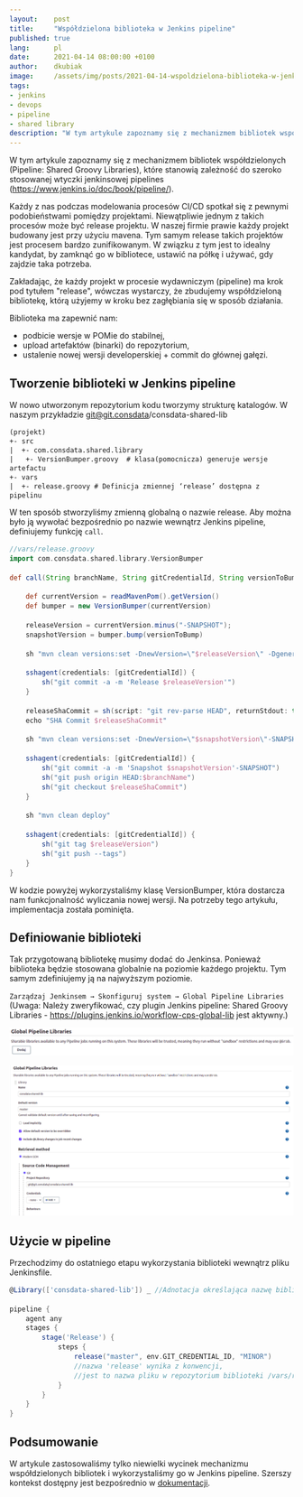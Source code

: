 ```yaml
---
layout:    post
title:     "Współdzielona biblioteka w Jenkins pipeline"
published: true
lang:      pl
date:      2021-04-14 08:00:00 +0100
author:    dkubiak
image:     /assets/img/posts/2021-04-14-wspoldzielona-biblioteka-w-jenkins-pipeline/thumbnail.webp
tags:
- jenkins
- devops
- pipeline
- shared library
description: "W tym artykule zapoznamy się z mechanizmem bibliotek współdzielonych (Pipeline: Shared Groovy Libraries), które stanowią zależność do szeroko stosowanej wtyczki jenkins pipeline"
---
```

W tym artykule zapoznamy się z mechanizmem bibliotek współdzielonych (Pipeline: Shared Groovy Libraries), które stanowią
zależność do szeroko stosowanej wtyczki jenkinsowej pipelines (https://www.jenkins.io/doc/book/pipeline/).

Każdy z nas podczas modelowania procesów CI/CD spotkał się z pewnymi podobieństwami pomiędzy projektami. Niewątpliwie
jednym z takich procesów może być release projektu. W naszej firmie prawie każdy projekt budowany jest przy użyciu
mavena. Tym samym release takich projektów jest procesem bardzo zunifikowanym. W związku z tym jest to idealny
kandydat, by zamknąć go w bibliotece, ustawić na półkę i używać, gdy zajdzie taka potrzeba.

Zakładając, że każdy projekt w procesie wydawniczym (pipeline) ma krok pod tytułem "release", wówczas wystarczy, że zbudujemy współdzieloną bibliotekę, którą użyjemy w kroku bez zagłębiania się w sposób działania.

Biblioteka ma zapewnić nam:

- podbicie wersje w POMie do stabilnej,
- upload artefaktów (binarki) do repozytorium,
- ustalenie nowej wersji developerskiej + commit do głównej gałęzi.

## Tworzenie biblioteki w Jenkins pipeline

W nowo utworzonym repozytorium kodu tworzymy strukturę katalogów. W naszym przykładzie git@git.consdata/consdata-shared-lib

```
(projekt)
+- src
|  +- com.consdata.shared.library
|   +- VersionBumper.groovy  # klasa(pomocnicza) generuje wersje artefactu
+- vars
|  +- release.groovy # Definicja zmiennej ‘release’ dostępna z pipelinu
```

W ten sposób stworzyliśmy zmienną globalną o nazwie release. Aby można było ją wywołać bezpośrednio po nazwie wewnątrz Jenkins pipeline, definiujemy funkcję `call`.

```groovy
//vars/release.groovy
import com.consdata.shared.library.VersionBumper

def call(String branchName, String gitCredentialId, String versionToBump) {

    def currentVersion = readMavenPom().getVersion()
    def bumper = new VersionBumper(currentVersion)

    releaseVersion = currentVersion.minus("-SNAPSHOT");
    snapshotVersion = bumper.bump(versionToBump)

    sh "mvn clean versions:set -DnewVersion=\"$releaseVersion\" -DgenerateBackupPoms=false"

    sshagent(credentials: [gitCredentialId]) {
        sh("git commit -a -m 'Release $releaseVersion'")
    }

    releaseShaCommit = sh(script: "git rev-parse HEAD", returnStdout: true).trim()
    echo "SHA Commit $releaseShaCommit"

    sh "mvn clean versions:set -DnewVersion=\"$snapshotVersion\"-SNAPSHOT -DgenerateBackupPoms=false"

    sshagent(credentials: [gitCredentialId]) {
        sh("git commit -a -m 'Snapshot $snapshotVersion'-SNAPSHOT")
        sh("git push origin HEAD:$branchName")
        sh("git checkout $releaseShaCommit")
    }

    sh "mvn clean deploy"

    sshagent(credentials: [gitCredentialId]) {
        sh("git tag $releaseVersion")
        sh("git push --tags")
    }
}
```

W kodzie powyżej wykorzystaliśmy klasę VersionBumper, która dostarcza nam funkcjonalność wyliczania nowej wersji. Na
potrzeby tego artykułu, implementacja została pominięta.

## Definiowanie biblioteki

Tak przygotowaną bibliotekę musimy dodać do Jenkinsa. Ponieważ biblioteka będzie stosowana globalnie na poziomie każdego
projektu. Tym samym zdefiniujemy ją na najwyższym poziomie.

`Zarządzaj Jenkinsem → Skonfiguruj system → Global Pipeline Libraries` (Uwaga: Należy zweryfikować, czy plugin
Jenkins pipeline: Shared Groovy Libraries - https://plugins.jenkins.io/workflow-cps-global-lib jest aktywny.)

![Główne okno konfiguracji Jenkins](/assets/img/posts/2021-04-14-wspoldzielona-biblioteka-w-jenkins-pipeline/mainConfigJenkins.png)

![Sekcja konfiguracji pipeline-shard](/assets/img/posts/2021-04-14-wspoldzielona-biblioteka-w-jenkins-pipeline/globalPipelineShardJenkins.png)

## Użycie w pipeline

Przechodzimy do ostatniego etapu wykorzystania biblioteki wewnątrz pliku Jenkinsfile.

```groovy
@Library(['consdata-shared-lib']) _ //Adnotacja określająca nazwę biblioteki

pipeline {
    agent any
    stages {
        stage('Release') {
            steps {
                release("master", env.GIT_CREDENTIAL_ID, "MINOR")
                //nazwa 'release' wynika z konwencji,
                //jest to nazwa pliku w repozytorium biblioteki /vars/release.groovy
            }
        }
    }
}
```

## Podsumowanie

W artykule zastosowaliśmy tylko niewielki wycinek mechanizmu współdzielonych bibliotek i wykorzystaliśmy go w Jenkins pipeline. Szerszy kontekst dostępny jest
bezpośrednio w [dokumentacji](https://www.jenkins.io/doc/book/pipeline/shared-libraries).
